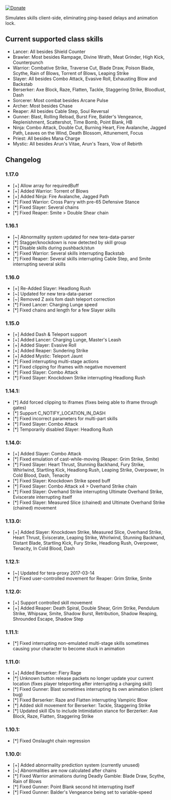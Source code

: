 [![Donate](https://img.shields.io/badge/Donate-PayPal-ff69b4.svg)](https://www.paypal.com/cgi-bin/webscr?cmd=_donations&business=5MTKARBK2CNG8&lc=US&item_name=Pinkie%27s%20TERA%20Mods&currency_code=USD)

Simulates skills client-side, eliminating ping-based delays and animation lock.

## Current supported class skills
* Lancer: All besides Shield Counter
* Brawler: Most besides Rampage, Divine Wrath, Meat Grinder, High Kick, Counterpunch
* Warrior: Combative Strike, Traverse Cut, Blade Draw, Poison Blade, Scythe, Rain of Blows, Torrent of Blows, Leaping Strike
* Slayer: All besides Combo Attack, Evasive Roll, Exhausting Blow and Backstab
* Berserker: Axe Block, Raze, Flatten, Tackle, Staggering Strike, Bloodlust, Dash
* Sorcerer: Most combat besides Arcane Pulse
* Archer: Most besides Chase
* Reaper: All besides Cable Step, Soul Reversal
* Gunner: Blast, Rolling Reload, Burst Fire, Balder's Vengeance, Replenishment, Scattershot, Time Bomb, Point Blank, HB
* Ninja: Combo Attack, Double Cut, Burning Heart, Fire Avalanche, Jagged Path, Leaves on the Wind, Death Blossom, Attunement, Focus
* Priest: All besides Mana Charge
* Mystic: All besides Arun's Vitae, Arun's Tears, Vow of Rebirth

## Changelog
### 1.17.0
* [+] Allow array for requiredBuff
* [+] Added Warrior: Torrent of Blows
* [+] Added Ninja: Fire Avalanche, Jagged Path
* [*] Fixed Warrior: Cross Parry with pre-65 Defensive Stance
* [*] Fixed Slayer: Several chains
* [*] Fixed Reaper: Smite > Double Shear chain

### 1.16.1
* [~] Abnormality system updated for new tera-data-parser
* [*] Stagger/knockdown is now detected by skill group
* [*] Disable skills during pushback/stun
* [*] Fixed Warrior: Several skills interrupting Backstab
* [*] Fixed Reaper: Several skills interrupting Cable Step, and Smite interrupting several skills

### 1.16.0
* [+] Re-Added Slayer: Headlong Rush
* [~] Updated for new tera-data-parser
* [~] Removed Z axis fom dash teleport correction
* [*] Fixed Lancer: Charging Lunge speed
* [*] Fixed chains and length for a few Slayer skills

### 1.15.0
* [+] Added Dash & Teleport support
* [+] Added Lancer: Charging Lunge, Master's Leash
* [+] Added Slayer: Evasive Roll
* [+] Added Reaper: Sundering Strike
* [+] Added Mystic: Teleport Jaunt
* [*] Fixed interrupting multi-stage actions
* [*] Fixed clipping for iframes with negative movement
* [*] Fixed Slayer: Combo Attack
* [*] Fixed Slayer: Knockdown Strike interrupting Headlong Rush

### 1.14.1:
* [*] Add forced clipping to iframes (fixes being able to iframe through gates)
* [*] Support C_NOTIFY_LOCATION_IN_DASH
* [*] Fixed incorrect parameters for multi-part skills
* [*] Fixed Slayer: Combo Attack
* [*] Temporarily disabled Slayer: Headlong Rush

### 1.14.0:
* [+] Added Slayer: Combo Attack
* [*] Fixed emulation of cast-while-moving (Reaper: Grim Strike, Smite)
* [*] Fixed Slayer: Heart Thrust, Stunning Backhand, Fury Strike, Whirlwind, Startling Kick, Headlong Rush, Leaping Strike, Overpower, In Cold Blood, Dash, Tenacity
* [*] Fixed Slayer: Knockdown Strike speed buff
* [*] Fixed Slayer: Combo Attack x4 > Overhand Strike chain
* [*] Fixed Slayer: Overhand Strike interrupting Ultimate Overhand Strike, Eviscerate interrupting itself
* [*] Fixed Slayer: Measured Slice (chained) and Ultimate Overhand Strike (chained) movement

### 1.13.0:
* [+] Added Slayer: Knockdown Strike, Measured Slice, Overhand Strike, Heart Thrust, Eviscerate, Leaping Strike, Whirlwind, Stunning Backhand, Distant Blade, Startling Kick, Fury Strike, Headlong Rush, Overpower, Tenacity, In Cold Blood, Dash

### 1.12.1:
* [~] Updated for tera-proxy 2017-03-14
* [*] Fixed user-controlled movement for Reaper: Grim Strike, Smite

### 1.12.0:
* [+] Support controlled skill movement
* [+] Added Reaper: Death Spiral, Double Shear, Grim Strike, Pendulum Strike, Whipsaw, Smite, Shadow Burst, Retribution, Shadow Reaping, Shrounded Escape, Shadow Step

### 1.11.1:
* [*] Fixed interrupting non-emulated multi-stage skills sometimes causing your character to become stuck in animation

### 1.11.0:
* [+] Added Berserker: Fiery Rage
* [*] Unknown button release packets no longer update your current location (fixes player teleporting after interrupting a charging skill)
* [*] Fixed Gunner: Blast sometimes interrupting its own animation (client bug)
* [*] Fixed Berserker: Raze and Flatten interrupting Vampiric Blow
* [*] Added skill movement for Berserker: Tackle, Staggering Strike
* [*] Updated skill IDs to include Intimidation stance for Berzerker: Axe Block, Raze, Flatten, Staggering Strike

### 1.10.1:
* [*] Fixed Onslaught chain regression

### 1.10.0:
* [+] Added abnormality prediction system (currently unused)
* [~] Abnormalities are now calculated after chains
* [*] Fixed Warrior animations during Deadly Gamble: Blade Draw, Scythe, Rain of Blows
* [*] Fixed Gunner: Point Blank second hit interrupting itself
* [*] Fixed Gunner: Balder's Vengeance being set to variable-speed